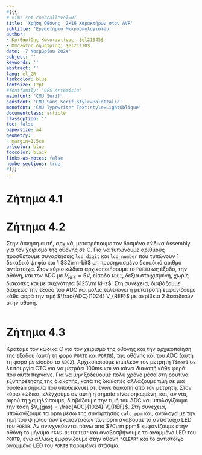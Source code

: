 ```yaml
---
#{{{
# vim: set conceallevel=0:
title: 'Χρήση Οθόνης  2×16 Χαρακτήρων στον AVR'
subtitle: 'Εργαστήριο Μικροϋπολογιστών'
author:
- Κριθαρίδης Κωνσταντίνος, $el21045$
- Μπαλάτος Δημήτριος, $el21170$
date: '7 Νοεμβρίου 2024'
subject: ''
keywords: ''
abstract: ''
lang: el_GR
linkcolor: blue
fontsize: 12pt
#fontfamily: 'GFS Artemisia'
mainfont: 'CMU Serif'
sansfont: 'CMU Sans Serif:style=BoldItalic'
monofont: 'CMU Typewriter Text:style=LightOblique'
documentclass: article
classoption: ''
toc: false
papersize: a4
geometry:
- margin=1.5cm
urlcolor: blue
toccolor: black
links-as-notes: false
numbersections: true
#}}}
---
```


# Ζήτημα 4.1


# Ζήτημα 4.2
Στην άσκηση αυτή, αρχικά, μετατρέπουμε τον δοσμένο κώδικα Assembly για τον χειρισμό της οθόνης σε C. Για να τυπώνουμε αριθμούς προσθέτουμε συναρτήσεις `lcd_digit` και `lcd_number` που τυπώνουν 1 δεκαδικό ψηφίο και 1 $32\rm-bit$ μη προσημασμένο δεκαδικό αριθμό αντίστοιχα. Στον κύριο κώδικα αρχικοποιήσουμε το `PORTD` ως έξοδο, την οθόνη, και τον ADC με $V_{REF} = 5V$, είσοδο `ADC1`, δεξιά στοιχισμένη, χωρίς διακοπές και με συχνότητα $125\rm kHz$. Στη συνέχεια, διαβάζουμε διαρκώς την έξοδο του ADC και μόλις τελειώνει η μετατροπή εμφανίζουμε κάθε φορά την τιμή $\frac{ADC}{1024} V_{REF}$ με ακρίβεια 2 δεκαδικών στην οθόνη.

```asm {source=Ex4_2/Ex4_2/main.c}
```

# Ζήτημα 4.3
Κρατάμε τον κώδικα C για τον χειρισμό της οθόνης και την αρχικοποίηση της εξόδου (αυτή τη φορά `PORTD` και `PORTB`), της οθόνης και του ADC (αυτή τη φορά με είσοδο το `ADC2`). Αρχικοποιούμε επιπλέον τον μετρητή `Timer1` σε λειτουργία CTC για να μετράει 100ms και να κάνει διακοπή κάθε φορά που αυτά περνάνε. Για να μην ξοδεύουμε πολύ χρόνο μέσα στη ρουτίνα εξυπηρέτησης της διακοπής, κατά τις διακοπές αλλάζουμε τιμή σε μια boolean σημαία που υποδεικνύει ότι έγινε διακοπή από τον μετρητή. Στον κύριο κώδικα, ελέγχουμε αν αυτή η σημαία είναι σηκωμένη, και, αν ναι, αφού τη χαμηλώσουμε, διαβάζουμε την τιμή του ADC και υπολογίζουμε την τάση $V_{gas} = \frac{ADC}{1024} V_{REF}$. Στη συνέχεια, υπολογίζουμε τα ppm μέσω της συνάρτησης `calc_ppm` και, ανάλογα με την τιμή του ψηφίου των εκατοντάδων των ppm ανάβουμε το αντίστοιχο LED του `PORTB`. Αν ανινχνεύονται πάνω από $70\rm ppm$ εμφανίζουμε στην οθόνη το μήνυμα `"GAS DETECTED"` και αναβοσβήνουμε το αναμμένο LED του `PORTB`, ενώ αλλιώς εμφανίζουμε στην οθόνη `"CLEAR"` και το αντίστοιχο αναμμένο LED του `PORTB` παραμένει στάσιμο.

```asm {source=Ex4_3/Ex4_3/main.c}
```